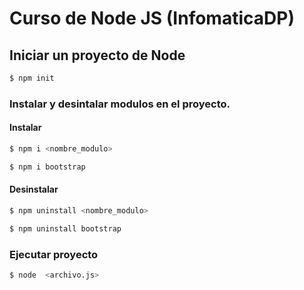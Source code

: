 # Curso de Node JS (InfomaticaDP)

## Iniciar un proyecto de Node
```bash
$ npm init
```

### Instalar y desintalar modulos en el proyecto.

#### Instalar
```bash
$ npm i <nombre_modulo>

$ npm i bootstrap
```
#### Desinstalar
```bash
$ npm uninstall <nombre_modulo>

$ npm uninstall bootstrap
```
### Ejecutar proyecto

```bash
$ node  <archivo.js>
```
